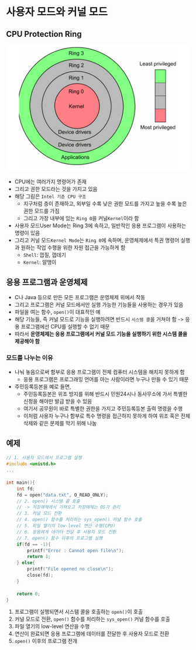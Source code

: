 # 사용자 모드와 커널 모드

## CPU Protection Ring
![img.png](img.png)
- CPU에는 여러가지 명령어가 존재
- 그리고 권한 모드라는 것을 가지고 있음
- 해당 그림은 `Intel 기준 CPU 구조`
  - 지구처럼 층이 존재하고, 외부일 수록 낮은 권한 모드를 가지고 높을 수록 높은 권한 모드를 가짐
  - 그리고 가장 내부에 있는 `Ring 0`을 커널`Kernel`이라 함
- 사용자 모드User Mode는 Ring 3에 속하고, 일반적인 응용 프로그램이 사용하는 명령이 있음
- 그리고 커널 모드`Kernel Mode`는 `Ring 0`에 속하며, 운영체제에서 특권 명령어 실행과 원하는 작업 수행을 위한 자원 접근을 가능하게 함
  - `Shell`: 껍질, 껍데기
  - `Kernel`: 알맹이

## 응용 프로그램과 운영체제
- C나 Java 등으로 만든 모든 프로그램은 운영체제 위에서 작동
- 그리고 프로그램은 커널 모드에서만 실행 가능한 기능들을 사용하는 경우가 있음
- 파일을 여는 함수, `open()`이 대표적인 예
- 해당 기능들, 즉 커널 모드로 기능을 실행하려면 반드시 `시스템 콜`을 거쳐야 함 -> 응용 프로그램에선 CPU를 실행할 수 없기 때문
- 따라서 **운영체제는 응용 프로그램에서 커널 모드 기능을 실행하기 위한 시스템 콜을 제공해야 함**

### 모드를 나누는 이유
- 나눠 놓음으로써 함부로 응용 프로그램이 전체 컴퓨터 시스템을 해치지 못하게 함
  - 응용 프로그램은 프로그래밍 언어를 아는 사람이라면 누구나 만들 수 있기 때문
- 주민등록등본을 예로 들면,
  - 주민등록등본은 위조 방지를 위해 반드시 민원24시나 동사무소에 가서 특별한 신청을 해야만 발급 받을 수 있음
  - 여기서 공무원이 바로 특별한 권한을 가지고 주민등록등본 출력 명령을 수행
  - 이처럼 사용자 누구나 함부로 특수 명령을 접근하지 못하게 하여 위조 혹은 전체 삭제와 같은 문제를 막기 위해 나눔

## 예제
```c
// 1. 사용자 모드에서 프로그램 실행
#include <unistd.h>
...

int main(){
	int fd;
	fd = open("data.txt", O_READ_ONLY);
	// 2. open() 시스템 콜 호출 
	// -> 저장매체에서 가져오고 저장매체는 OS가 관리
	// 3. 커널 모드 전환
	// 4. open() 함수를 처리하는 sys_open() 커널 함수 호출
	// 5. 파일 열기의 low-level 연산 수행(CPU)
	// 6. 응용에게 데이터 전달 후 사용자 모드 전환
	// 7. open() 함수 이후의 프로그램 실행
	if(fd == -1){
		printf("Error : Cannot open file\n");	
		return 1;
	} else{
		printf("File opened no close\n");
		close(fd);
	}

	return 0;
}

```
1. 프로그램이 실행되면서 시스템 콜을 호출하는 `open()`이 호출
2. 커널 모드로 전환, `open()` 함수를 처리하는 `sys_open()` 커널 함수를 호출
3. 파일 열기의 low-level 연산을 수행
4. 연산이 완료되면 응용 프로그램에 데이터를 전달한 후 사용자 모드로 전환
5. `open()` 이후의 프로그램 전개
